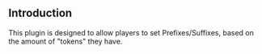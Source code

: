 ## Introduction  
This plugin is designed to allow players to set Prefixes/Suffixes, based on the amount of "tokens" they have.   
